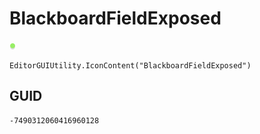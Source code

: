 # BlackboardFieldExposed
![](/img/BlackboardFieldExposed.png)

``` CSharp
EditorGUIUtility.IconContent("BlackboardFieldExposed")
```
## GUID
```
-7490312060416960128
```
